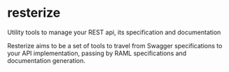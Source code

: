 # resterize
Utility tools to manage your REST api, its specification and documentation

Resterize aims to be a set of tools to travel from Swagger specifications to
your API implementation, passing by RAML specifications and documentation generation.
